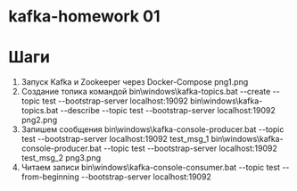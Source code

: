 # kafka-homework 01
# Шаги
1) Запуск Kafka и Zookeeper через Docker-Compose
png1.png
2) Создание топика командой 
bin\windows\kafka-topics.bat --create --topic test --bootstrap-server localhost:19092
bin\windows\kafka-topics.bat --describe --topic test --bootstrap-server localhost:19092
png2.png
3) Запишем сообщения
bin\windows\kafka-console-producer.bat --topic test --bootstrap-server localhost:19092 test_msg_1
bin\windows\kafka-console-producer.bat --topic test --bootstrap-server localhost:19092 test_msg_2
png3.png
4) Читаем записи
bin\windows\kafka-console-consumer.bat --topic test --from-beginning --bootstrap-server localhost:19092